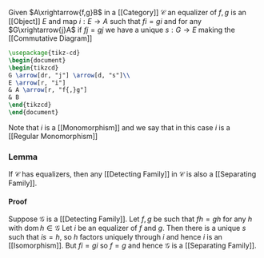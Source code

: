 Given $A\xrightarrow{f,g}B$ in a [[Category]] $\mathcal{C}$
an equalizer of $f,g$ is an [[Object]] $E$ and map $i:E\to A$
such that $fi=gi$
and for any $G\xrightarrow{j}A$ if $fj=gj$
we have a unique $s:G\to E$
making the [[Commutative Diagram]]
```tikz
\usepackage{tikz-cd}
\begin{document}
\begin{tikzcd}
G \arrow[dr, "j"] \arrow[d, "s"]\\
E \arrow[r, "i"] 
& A \arrow[r, "f{,}g"] 
& B
\end{tikzcd}
\end{document}
```
Note that $i$ is a [[Monomorphism]]
and we say that in this case $i$ is a [[Regular Monomorphism]]

### Lemma
If $\mathcal{C}$ has equalizers, then any [[Detecting Family]] in $\mathcal{C}$ is also a [[Separating Family]].
#### Proof
Suppose $\mathcal{G}$ is a [[Detecting Family]].
Let $f,g$ be such that $fh=gh$ for any $h$ with $\operatorname{dom}h\in \mathcal{G}$
Let $i$ be an equalizer of $f$ and $g$.
Then there is a unique $s$ such that $is=h$, 
so $h$ factors uniquely through $i$ and hence $i$ is an [[Isomorphism]].
But $fi=gi$ so $f=g$ and hence $\mathcal{G}$ is a [[Separating Family]].

